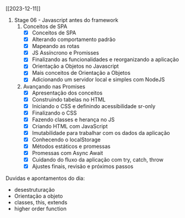 [[2023-12-11]]
1. Stage 06 - Javascript antes do framework
	1. Conceitos de SPA
		- [x] Conceitos de SPA
		- [x] Alterando comportamento padrão
		- [x] Mapeando as rotas
		- [x] JS Assíncrono e Promisses
		- [x] Finalizando as funcionalidades e reorganizando a aplicação
		- [x] Orientação a Objetos no Javascript
		- [x] Mais conceitos de Orientação a Objetos
		- [x] Adicionando um servidor local e simples com NodeJS
	2. Avançando nas Promises
		- [x] Apresentação dos conceitos
		- [x] Construindo tabelas no HTML
		- [x] Iniciando o CSS e definindo acessibilidade sr-only
		- [x] Finalizando o CSS
		- [x] Fazendo classes e herança no JS
		- [x] Criando HTML com JavaScript
		- [x] Imutabilidade para trabalhar com os dados da aplicação
		- [x] Conhecendo o localStorage
		- [x] Métodos estáticos e promessas
		- [x] Promessas com Async Await
		- [x] Cuidando do fluxo da aplicação com try, catch, throw
		- [x] Ajustes finais, revisão e próximos passos

Duvidas e apontamentos do dia:
- desestruturação
- Orientação a objeto
- classes, this, extends
- higher order function
